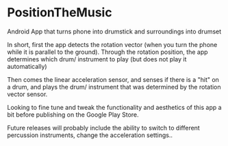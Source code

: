 # PositionTheMusic

Android App that turns phone into drumstick and surroundings into drumset

In short, first the app detects the rotation vector (when you turn the phone while it is parallel to the ground).  Through the rotation position, the app determines which drum/ instrument to play (but does not play it automatically)

Then comes the linear acceleration sensor, and senses if there is a "hit" on a drum, and plays the drum/ instrument that was determined by the rotation vector sensor.

Looking to fine tune and tweak the functionality and aesthetics of this app a bit before publishing on the
Google Play Store.

Future releases will probably include the ability to switch to different percussion instruments, change the acceleration settings.. 

